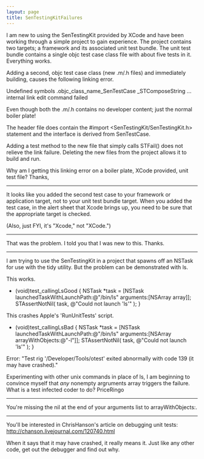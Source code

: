 ```yaml
---
layout: page
title: SenTestingKitFailures
---
```


I am new to using the SenTestingKit provided by XCode and have been working through a simple project to gain experience.  The project contains two targets; a framework and its associated unit test bundle.  The unit test bundle contains a single objc test case class file with about five tests in it.  Everything works.

Adding a second, objc test case class (new .m/.h files) and immediately building, causes the following linking error.
     
Undefined symbols
  .objc_class_name_SenTestCase
  _STComposeString
  ...
  internal link edit command failed

Even though both the .m/.h contains no developer content; just the normal boiler plate!

The header file does contain the #import <SenTestingKit/SenTestingKit.h> statement and the interface is derived from SenTestCase.

Adding a test method to the new file that simply calls STFail() does not relieve the link failure.
Deleting the new files from the project allows it to build and run.

Why am I getting this linking error on a boiler plate, XCode provided, unit test file?
Thanks,

----

It looks like you added the second test case to your framework or application target, not to your unit test bundle target.  When you added the test case, in the alert sheet that Xcode brings up, you need to be sure that the appropriate target is checked.

(Also, just FYI, it's "Xcode," not "XCode.")

----

That was the problem.  I told you that I was new to this.  Thanks.

----

I am trying to use the SenTestingKit in a project that spawns off an NSTask for use with the tidy utility.  But the problem can be demonstrated with ls.

This works.
    
- (void)test_callingLsGood
{
    NSTask *task = [NSTask launchedTaskWithLaunchPath:@"/bin/ls" arguments:[NSArray array]];
    STAssertNotNil( task, @"Could not launch 'ls'" );
}


This crashes Apple's 'RunUnitTests' script.
    
- (void)test_callingLsBad
{
    NSTask *task = [NSTask launchedTaskWithLaunchPath:@"/bin/ls" arguments:[NSArray arrayWithObjects:@"-l"]];
    STAssertNotNil( task, @"Could not launch 'ls'" );
}

Error: "Test rig '/Developer/Tools/otest' exited abnormally with code 139 (it may have crashed)."



Experimenting with other unix commands in place of ls, I am beginning to convince myself that _any_ nonempty argruments array triggers the failure.  What is a test infected coder to do?
PriceRingo

----
You're missing the     nil at the end of your arguments list to     arrayWithObjects:.

----
You'll be interested in ChrisHanson's article on debugging unit tests: http://chanson.livejournal.com/120740.html

When it says that it may have crashed, it really means it. Just like any other code, get out the debugger and find out why.

